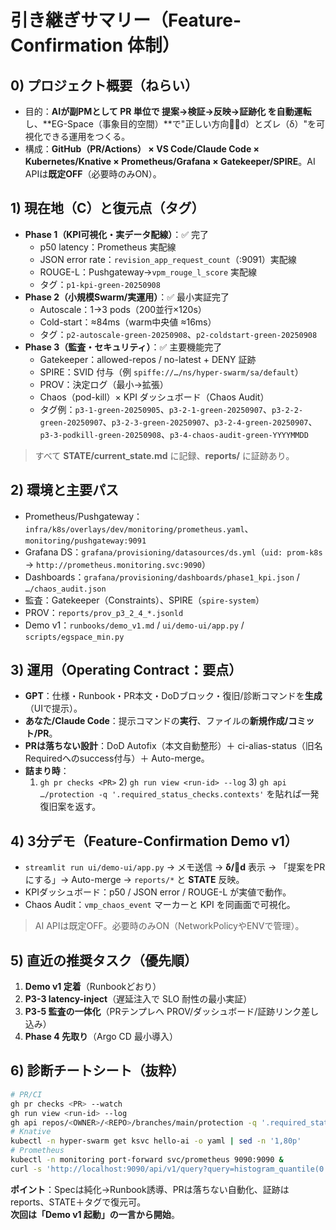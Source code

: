 # 引き継ぎサマリー（Feature-Confirmation 体制）

## 0) プロジェクト概要（ねらい）
- 目的：**AIが副PMとして PR 単位で 提案→検証→反映→証跡化 を自動運転**し、**EG-Space（事象目的空間）**で"正しい方向（⃗d）とズレ（δ）"を可視化できる運用をつくる。
- 構成：**GitHub（PR/Actions） × VS Code/Claude Code × Kubernetes/Knative × Prometheus/Grafana × Gatekeeper/SPIRE**。AI APIは**既定OFF**（必要時のみON）。

## 1) 現在地（C）と復元点（タグ）
- **Phase 1（KPI可視化・実データ配線）**：✅ 完了  
  - p50 latency：Prometheus 実配線  
  - JSON error rate：`revision_app_request_count`（:9091）実配線  
  - ROUGE-L：Pushgateway→`vpm_rouge_l_score` 実配線  
  - タグ：`p1-kpi-green-20250908`
- **Phase 2（小規模Swarm/実運用）**：✅ 最小実証完了  
  - Autoscale：1→3 pods（200並行×120s）  
  - Cold-start：≈84ms（warm中央値 ≈16ms）  
  - タグ：`p2-autoscale-green-20250908`、`p2-coldstart-green-20250908`
- **Phase 3（監査・セキュリティ）**：✅ 主要機能完了  
  - Gatekeeper：allowed-repos / no-latest + DENY 証跡  
  - SPIRE：SVID 付与（例 `spiffe://…/ns/hyper-swarm/sa/default`）  
  - PROV：決定ログ（最小→拡張）  
  - Chaos（pod-kill）× KPI ダッシュボード（Chaos Audit）  
  - タグ例：`p3-1-green-20250905`、`p3-2-1-green-20250907`、`p3-2-2-green-20250907`、`p3-2-3-green-20250907`、`p3-2-4-green-20250907`、`p3-3-podkill-green-20250908`、`p3-4-chaos-audit-green-YYYYMMDD`  
> すべて **STATE/current_state.md** に記録、**reports/** に証跡あり。

## 2) 環境と主要パス
- Prometheus/Pushgateway：`infra/k8s/overlays/dev/monitoring/prometheus.yaml`、`monitoring/pushgateway:9091`
- Grafana DS：`grafana/provisioning/datasources/ds.yml`（`uid: prom-k8s` → `http://prometheus.monitoring.svc:9090`）  
- Dashboards：`grafana/provisioning/dashboards/phase1_kpi.json` / `…/chaos_audit.json`
- 監査：Gatekeeper（Constraints）、SPIRE（`spire-system`）  
- PROV：`reports/prov_p3_2_4_*.jsonld`
- Demo v1：`runbooks/demo_v1.md` / `ui/demo-ui/app.py` / `scripts/egspace_min.py`

## 3) 運用（Operating Contract：要点）
- **GPT**：仕様・Runbook・PR本文・DoDブロック・復旧/診断コマンドを**生成**（UIで提示）。  
- **あなた/Claude Code**：提示コマンドの**実行**、ファイルの**新規作成/コミット/PR**。  
- **PRは落ちない設計**：DoD Autofix（本文自動整形）＋ ci-alias-status（旧名Requiredへのsuccess付与）＋ Auto-merge。  
- **詰まり時**：  
  1) `gh pr checks <PR>` 2) `gh run view <run-id> --log` 3) `gh api …/protection -q '.required_status_checks.contexts'` を貼れば一発復旧案を返す。

## 4) 3分デモ（Feature-Confirmation Demo v1）
- `streamlit run ui/demo-ui/app.py` → メモ送信 → **δ/⃗d** 表示 → 「提案をPRにする」→ Auto-merge → `reports/*` と **STATE** 反映。  
- KPIダッシュボード：p50 / JSON error / ROUGE-L が実値で動作。  
- Chaos Audit：`vmp_chaos_event` マーカーと KPI を同画面で可視化。  
> AI APIは既定OFF。必要時のみON（NetworkPolicyやENVで管理）。

## 5) 直近の推奨タスク（優先順）
1. **Demo v1 定着**（Runbookどおり）  
2. **P3-3 latency-inject**（遅延注入で SLO 耐性の最小実証）  
3. **P3-5 監査の一体化**（PRテンプレへ PROV/ダッシュボード/証跡リンク差し込み）  
4. **Phase 4 先取り**（Argo CD 最小導入）

## 6) 診断チートシート（抜粋）
```bash
# PR/CI
gh pr checks <PR> --watch
gh run view <run-id> --log
gh api repos/<OWNER>/<REPO>/branches/main/protection -q '.required_status_checks.contexts'
# Knative
kubectl -n hyper-swarm get ksvc hello-ai -o yaml | sed -n '1,80p'
# Prometheus
kubectl -n monitoring port-forward svc/prometheus 9090:9090 &
curl -s 'http://localhost:9090/api/v1/query?query=histogram_quantile(0.5,sum by (le)(rate(prometheus_http_request_duration_seconds_bucket[5m])))'
```

**ポイント**：Specは純化→Runbook誘導、PRは落ちない自動化、証跡はreports、STATE＋タグで復元可。  
**次回は「Demo v1 起動」の一言から開始**。
